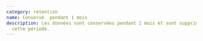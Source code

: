 ```yaml
---
category: retention
name: Conservé  pendant 1 mois
description: Les données sont conservées pendant 1 mois et sont supprimées après
  cette période.
---
```

